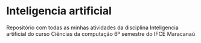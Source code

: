 # Inteligencia artificial

Repositório com todas as minhas atividades da disciplina Inteligencia artificial do curso Ciências da computação 6º semestre do IFCE Maracanaú
